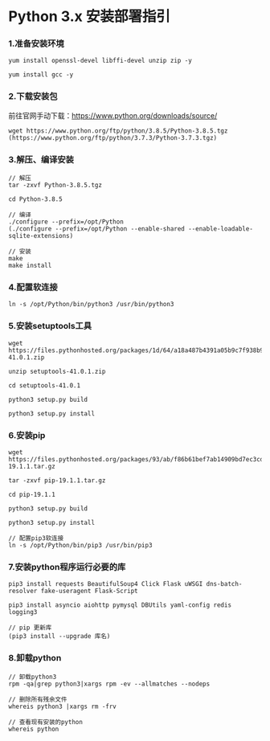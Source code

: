 
# Python 3.x 安装部署指引

### 1.准备安装环境
```
yum install openssl-devel libffi-devel unzip zip -y

yum install gcc -y
```

### 2.下载安装包
前往官网手动下载：https://www.python.org/downloads/source/
```
wget https://www.python.org/ftp/python/3.8.5/Python-3.8.5.tgz
(https://www.python.org/ftp/python/3.7.3/Python-3.7.3.tgz)
```

### 3.解压、编译安装
```
// 解压
tar -zxvf Python-3.8.5.tgz

cd Python-3.8.5

// 编译
./configure --prefix=/opt/Python
(./configure --prefix=/opt/Python --enable-shared --enable-loadable-sqlite-extensions)

// 安装
make
make install
```

### 4.配置软连接
```
ln -s /opt/Python/bin/python3 /usr/bin/python3
```

### 5.安装setuptools工具
```
wget https://files.pythonhosted.org/packages/1d/64/a18a487b4391a05b9c7f938b94a16d80305bf0369c6b0b9509e86165e1d3/setuptools-41.0.1.zip

unzip setuptools-41.0.1.zip

cd setuptools-41.0.1

python3 setup.py build

python3 setup.py install
```

### 6.安装pip
```
wget https://files.pythonhosted.org/packages/93/ab/f86b61bef7ab14909bd7ec3cd2178feb0a1c86d451bc9bccd5a1aedcde5f/pip-19.1.1.tar.gz

tar -zxvf pip-19.1.1.tar.gz

cd pip-19.1.1

python3 setup.py build

python3 setup.py install

// 配置pip3软连接
ln -s /opt/Python/bin/pip3 /usr/bin/pip3
```

### 7.安装python程序运行必要的库
```
pip3 install requests BeautifulSoup4 Click Flask uWSGI dns-batch-resolver fake-useragent Flask-Script

pip3 install asyncio aiohttp pymysql DBUtils yaml-config redis logging3

// pip 更新库
(pip3 install --upgrade 库名)

```

### 8.卸载python
```
// 卸载python3
rpm -qa|grep python3|xargs rpm -ev --allmatches --nodeps

// 删除所有残余文件
whereis python3 |xargs rm -frv

// 查看现有安装的python
whereis python
```
